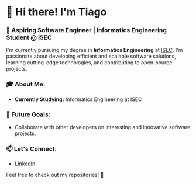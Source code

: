 # 👋 Hi there! I'm Tiago

### 🚀 Aspiring Software Engineer | Informatics Engineering Student @ ISEC

I'm currently pursuing my degree in **Informatics Engineering** at [ISEC](https://www.isec.pt). I'm passionate about developing efficient and scalable software solutions, learning cutting-edge technologies, and contributing to open-source projects.

### 🎓 About Me:
- **Currently Studying:** Informatics Engineering at ISEC
 
### 🌱 Future Goals:
- Collaborate with other developers on interesting and innovative software projects.

### 📫 Let's Connect:
- [LinkedIn](https://www.linkedin.com/in/tiago-carreira-205943240/)


Feel free to check out my repositories! 🚀

